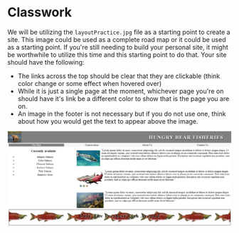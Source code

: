 # Classwork

We will be utilizing the `layoutPractice.jpg` file as a starting point to create a site. This image could be used as a complete road map or it could be used as a starting point. If you're still needing to build your personal site, it might be worthwhile to utilize this time and this starting point to do that. Your site should have the following:

- The links across the top should be clear that they are clickable (think color change or some effect when hovered over)
- While it is just a single page at the moment, whichever page you're on should have it's link be a different color to show that is the page you are on.
- An image in the footer is not necessary but if you do not use one, think about how you would get the text to appear above the image.

![layoutPractice.JPG](layoutPractice.JPG)